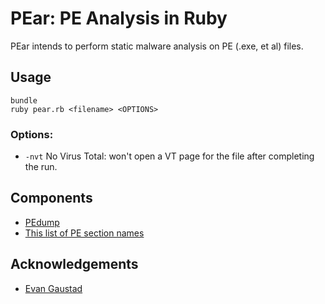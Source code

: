 # PEar: PE Analysis in Ruby

PEar intends to perform static malware analysis on PE (.exe, et al) files. 

## Usage

    bundle
    ruby pear.rb <filename> <OPTIONS>

### Options:

 - `-nvt` No Virus Total: won't open a VT page for the file after completing the run.

## Components

 - [PEdump](https://github.com/zed-0xff/pedump)
 - [This list of PE section names](http://www.hexacorn.com/blog/2016/12/15/pe-section-names-re-visited/)

## Acknowledgements

 - [Evan Gaustad](https://github.com/egaustad)